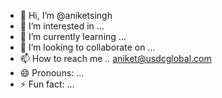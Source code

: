 - 👋 Hi, I’m @aniketsingh
- 👀 I’m interested in ...
- 🌱 I’m currently learning ...
- 💞️ I’m looking to collaborate on ...
- 📫 How to reach me .. aniket@usdcglobal.com
- 😄 Pronouns: ...
- ⚡ Fun fact: ...

<!---
aniketsingh-12/aniketsingh-12 is a ✨ special ✨ repository because its `README.md` (this file) appears on your GitHub profile.
You can click the Preview link to take a look at your changes.
--->
